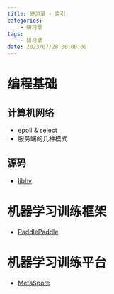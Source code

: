 ```yaml
---
title: 研习录 - 索引
categories: 
    - 研习录
tags:
    - 研习录
date: 2023/07/28 00:00:00
---
```

# 编程基础

## 计算机网络

- epoll & select 
- 服务端的几种模式

## 源码

- [libhv](https://github.com/ithewei/libhv)

# 机器学习训练框架
- [PaddlePaddle](https://github.com/PaddlePaddle/Paddle)

# 机器学习训练平台
- [MetaSpore](https://github.com/meta-soul/MetaSpore)

